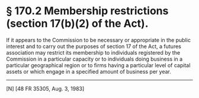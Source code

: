 # § 170.2   Membership restrictions (section 17(b)(2) of the Act).

If it appears to the Commission to be necessary or appropriate in the public interest and to carry out the purposes of section 17 of the Act, a futures association may restrict its membership to individuals registered by the Commission in a particular capacity or to individuals doing business in a particular geographical region or to firms having a particular level of capital assets or which engage in a specified amount of business per year.



---

[N] [48 FR 35305, Aug. 3, 1983]




